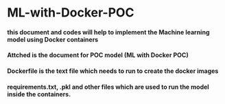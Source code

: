 # ML-with-Docker-POC
#### this document and codes will help to implement the Machine learning model using Docker containers 
#### Attched is the document for POC model (ML with Docker POC)
#### Dockerfile is the text file which needs to run to create the docker images
#### requirements.txt, .pkl and other files which are used to run the model inside the containers.
